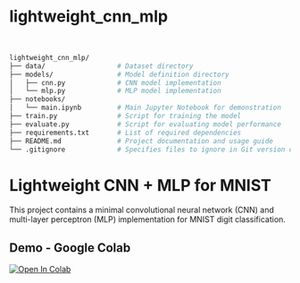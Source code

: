 # lightweight_cnn_mlp

<br>

```bash
lightweight_cnn_mlp/
├── data/                  # Dataset directory
├── models/                # Model definition directory
│   ├── cnn.py             # CNN model implementation
│   └── mlp.py             # MLP model implementation
├── notebooks/
│   └── main.ipynb         # Main Jupyter Notebook for demonstration
├── train.py               # Script for training the model
├── evaluate.py            # Script for evaluating model performance
├── requirements.txt       # List of required dependencies
├── README.md              # Project documentation and usage guide
└── .gitignore             # Specifies files to ignore in Git version control
```


# Lightweight CNN + MLP for MNIST

This project contains a minimal convolutional neural network (CNN) and multi-layer perceptron (MLP) implementation for MNIST digit classification.

## Demo - Google Colab


[![Open In Colab](https://colab.research.google.com/assets/colab-badge.svg)](https://colab.research.google.com/github/yiruyang2025/lightweight_cnn_mlp/blob/main/notebooks/main.ipynb)

<br><br>
